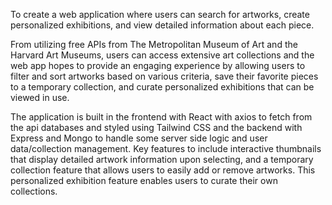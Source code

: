 To create a web application where users can search for artworks, create personalized exhibitions, and view detailed information about each piece. 

From utilizing free APIs from The Metropolitan Museum of Art and the Harvard Art Museums, users can access extensive art collections and the web app hopes to provide an engaging experience by allowing users to filter and sort artworks based on various criteria, save their favorite pieces to a temporary collection, and curate personalized exhibitions that can be viewed in use.

The application is built in the frontend with React with axios to fetch from the api databases and styled using Tailwind CSS and the backend with Express and Mongo to handle some server side logic and user data/collection management. Key features to include interactive thumbnails that display detailed artwork information upon selecting, and a temporary collection feature that allows users to easily add or remove artworks. This personalized exhibition feature enables users to curate their own collections.
